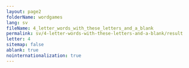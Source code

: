 ```yaml
---
layout: page2
folderName: wordgames
lang: sv
fileName: 4_letter_words_with_these_letters_and_a_blank
permalink: sv/4-letter-words-with-these-letters-and-a-blank/result
letter: 4
sitemap: false
ablank: true
nointernationalization: true
---
```

